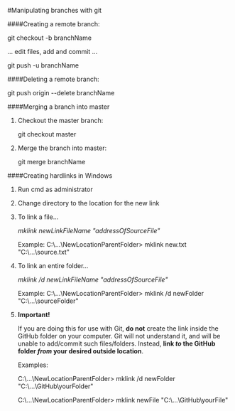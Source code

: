 #Manipulating branches with git

####Creating a remote branch:

git checkout -b branchName

... edit files, add and commit ...

git push -u branchName


####Deleting a remote branch:

git push origin --delete branchName



####Merging a branch into master

1. Checkout the master branch: 

   git checkout master
   
2. Merge the branch into master: 

   git merge branchName


####Creating hardlinks in Windows

1. Run cmd as administrator 
2. Change directory to the location for the new link
3. To link a file...

	_mklink newLinkFileName "addressOfSourceFile"_

	Example: C:\\...\NewLocationParentFolder> mklink new.txt "C:\\...\source.txt"


4. To link an entire folder...

	_mklink /d newLinkFileName "addressOfSourceFile"_

	Example: C:\\...\NewLocationParentFolder> mklink /d newFolder "C:\\...\sourceFolder"

5. **Important!**

	If you are doing this for use with Git, **do not** create the link inside the GitHub folder on your computer.
	Git will not understand it, and will be unable to add/commit such files/folders. Instead, **link _to_ the GitHub 
	folder _from_ your desired outside location**.
	
	Examples: 

	C:\\...\NewLocationParentFolder> mklink /d newFolder "C:\\...\GitHub\yourFolder"


	C:\\...\NewLocationParentFolder> mklink newFile "C:\\...\GitHub\yourFile"
